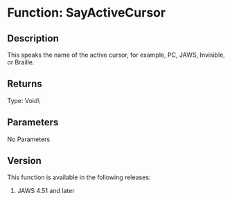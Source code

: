 # Function: SayActiveCursor

## Description

This speaks the name of the active cursor, for example, PC, JAWS,
Invisible, or Braille.

## Returns

Type: Void\

## Parameters

No Parameters

## Version

This function is available in the following releases:

1.  JAWS 4.51 and later
